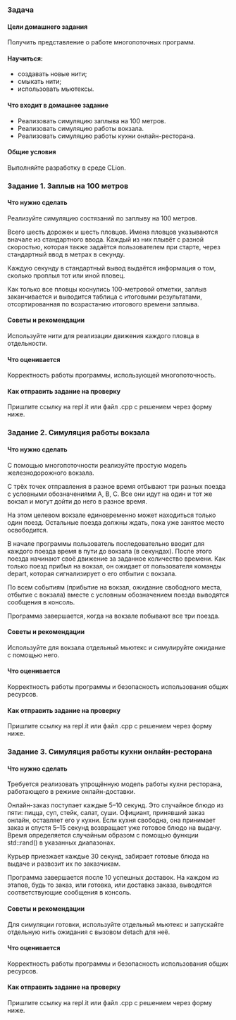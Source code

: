 ### Задача ###
#### Цели домашнего задания #### 
Получить представление о работе многопоточных программ.
#### Научиться: ####
- создавать новые нити;
- смыкать нити;
- использовать мьютексы.


#### Что входит в домашнее задание #### 
- Реализовать симуляцию заплыва на 100 метров.
- Реализовать симуляцию работы вокзала.
- Реализовать симуляцию работы кухни онлайн-ресторана.


#### Общие условия #### 
Выполняйте разработку в среде CLion.



### Задание 1. Заплыв на 100 метров ###


#### Что нужно сделать #### 
Реализуйте симуляцию состязаний по заплыву на 100 метров.

Всего шесть дорожек и шесть пловцов. Имена пловцов указываются вначале из стандартного ввода. Каждый из них плывёт с разной скоростью, которая также задаётся пользователем при старте, через стандартный ввод в метрах в секунду.

Каждую секунду в стандартный вывод выдаётся информация о том, сколько проплыл тот или иной пловец.

Как только все пловцы коснулись 100-метровой отметки, заплыв заканчивается и выводится таблица с итоговыми результатами, отсортированная по возрастанию итогового времени заплыва.



#### Советы и рекомендации #### 
Используйте нити для реализации движения каждого пловца в отдельности.



#### Что оценивается ####
Корректность работы программы, использующей многопоточность.



#### Как отправить задание на проверку #### 
Пришлите ссылку на repl.it или файл .срр с решением через форму ниже.





### Задание 2. Симуляция работы вокзала ###


#### Что нужно сделать #### 
С помощью многопоточности реализуйте простую модель железнодорожного вокзала.

С трёх точек отправления в разное время отбывают три разных поезда с условными обозначениями A, B, C. Все они идут на один и тот же вокзал и могут дойти до него в разное время.

На этом целевом вокзале единовременно может находиться только один поезд. Остальные поезда должны ждать, пока уже занятое место освободится.

В начале программы пользователь последовательно вводит для каждого поезда время в пути до вокзала (в секундах). После этого поезда начинают своё движение за заданное количество времени. Как только поезд прибыл на вокзал, он ожидает от пользователя команды depart, которая сигнализирует о его отбытии с вокзала.

По всем событиям (прибытие на вокзал, ожидание свободного места, отбытие с вокзала) вместе с условным обозначением поезда выводятся сообщения в консоль.

Программа завершается, когда на вокзале побывают все три поезда.



#### Советы и рекомендации ####
Используйте для вокзала отдельный мьютекс и симулируйте ожидание с помощью него.



#### Что оценивается #### 
Корректность работы программы и безопасность использования общих ресурсов.



#### Как отправить задание на проверку ####
Пришлите ссылку на repl.it или файл .срр с решением через форму ниже.





###  Задание 3. Симуляция работы кухни онлайн-ресторана


#### Что нужно сделать #### 
Требуется реализовать упрощённую модель работы кухни ресторана, работающего в режиме онлайн-доставки.

Онлайн-заказ поступает каждые 5–10 секунд. Это случайное блюдо из пяти: пицца, суп, стейк, салат, суши. Официант, принявший заказ онлайн, оставляет его у кухни. Если кухня свободна, она принимает заказ и спустя 5–15 секунд возвращает уже готовое блюдо на выдачу. Время определяется случайным образом с помощью функции std::rand() в указанных диапазонах.

Курьер приезжает каждые 30 секунд, забирает готовые блюда на выдаче и развозит их по заказчикам.

Программа завершается после 10 успешных доставок. На каждом из этапов, будь то заказ, или готовка, или доставка заказа, выводятся соответствующие сообщения в консоль.



#### Советы и рекомендации #### 
Для симуляции готовки, используйте отдельный мьютекс и запускайте отдельную нить ожидания с вызовом detach для неё.



#### Что оценивается ####
Корректность работы программы и безопасность использования общих ресурсов.



#### Как отправить задание на проверку #### 
Пришлите ссылку на repl.it или файл .срр с решением через форму ниже.